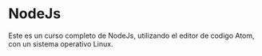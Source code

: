# NodeJs
Este es un curso completo de NodeJs, utilizando el editor de codigo Atom, con un sistema operativo Linux. 
